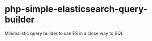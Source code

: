 # php-simple-elasticsearch-query-builder
Minimalistic query builder to use ES in a close way to SQL
